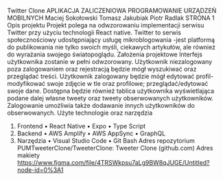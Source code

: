Twitter Clone
APLIKACJA ZALICZENIOWA
PROGRAMOWANIE URZĄDZEŃ MOBILNYCH
Maciej Sokołowski
Tomasz Jakubiak
Piotr Radlak
STRONA 1
Opis projektu
Projekt polega na odwzorowaniu implementacji serwisu Twitter przy użyciu
technologii React native. Twitter to serwis społecznościowy udostępniający usługę 
mikroblogowania -jest platformą do publikowania nie tylko swoich myśli, ciekawych 
artykułów, ale również do wyrażania swojego światopoglądu.
Założenia projektowe
Interfejs użytkownika zostanie w pełni odwzorowany.
Użytkownik niezalogowany poza zalogowaniem oraz rejestracją będzie mógł 
wyszukiwać oraz przeglądać treści. 
Użytkownik zalogowany będzie mógł edytować profil- modyfikować swoje zdjęcie w 
tle oraz profilowe; przeglądać/edytować swoje dane. Dostępna będzie również tablica 
użytkownika wyświetlająca podane dalej własne tweety oraz tweety obserwowanych 
użytkowników. Zalogowanie umożliwia także dodawanie innych użytkowników do 
obserwowanych.
Użyte technologie oraz narzędzia
1. Frontend
• React Native
• Expo
• Type Script
2. Backend
• AWS Amplify
• AWS AppSync
• GraphQL
3. Narzędzia
• Visual Studio Code
• Git Bash
Adres repozytorium
PUMTweeterClone/TweeterClone: Tweeter Clone (github.com)
Adres makiety
https://www.figma.com/file/4TRSWkpsu7aLg9BW8qJUGE/Untitled?node-id=0%3A1